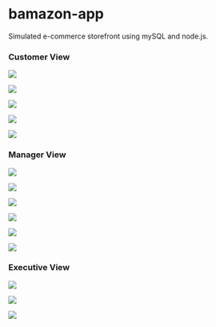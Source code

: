 # bamazon-app
Simulated e-commerce storefront using mySQL and node.js.

### Customer View

![](/images/cust1.png)

![](/images/cust2.png)

![](/images/cust3.png)

![](/images/cust4.png)

![](/images/cust5.png)

### Manager View

![](/images/manager1.png)

![](/images/manager2.png)

![](/images/manager3.png)

![](/images/manager4.png)

![](/images/manager5.png)

![](/images/manager6.png)

### Executive View

![](/images/exec1.png)

![](/images/exec2.png)

![](/images/exec3.png)
